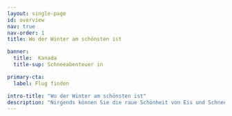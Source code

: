 ```yaml
---
layout: single-page
id: overview
nav: true
nav-order: 1
title: Wo der Winter am schönsten ist

banner:
  title:  Kanada
  title-sup: Schneeabenteuer in

primary-cta:
  label: Flug finden

intro-title: "Wo der Winter am schönsten ist"
description: "Nirgends können Sie die raue Schönheit von Eis und Schnee besser erleben, als im Westen Kanadas. Unser Guide führt Sie von Edmonton, dem Geheimtipp für Foodies und Festivalfans, in den atemberaubenden Jasper National Park mitten in den Rocky Mountains und zum Marmot Basin mit seinen unvergleichlich guten Schneeverhältnissen. Fliegen Sie ganz entspannt mit KLM ins kanadische&nbsp;Winterparadies."
---
```

